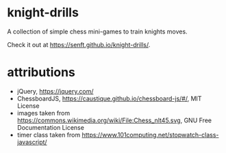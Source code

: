 # knight-drills
A collection of simple chess mini-games to train knights moves.

Check it out at https://senft.github.io/knight-drills/.

# attributions

* jQuery, https://jquery.com/
* ChessboardJS, https://caustique.github.io/chessboard-js/#/, MIT License
* images taken from https://commons.wikimedia.org/wiki/File:Chess_nlt45.svg, GNU Free Documentation License
* timer class taken from https://www.101computing.net/stopwatch-class-javascript/
